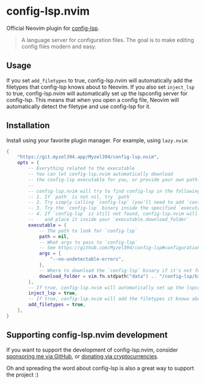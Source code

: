 # config-lsp.nvim

Official Neovim plugin for [config-lsp](https://github.com/Myzel394/config-lsp).

> A language server for configuration files. The goal is to make editing config files modern and easy.

## Usage

If you set `add_filetypes` to true, config-lsp.nvim will automatically add the filetypes that config-lsp knows about to Neovim. 
If you also set `inject_lsp` to true, config-lsp.nvim will automatically set up the lspconfig server for config-lsp.
This means that when you open a config file, Neovim will automatically detect the filetype and use config-lsp for it.

## Installation

Install using your favorite plugin manager. For example, using `lazy.nvim`:

```lua
{
    "https://git.myzel394.app/Myzel394/config-lsp.nvim",
    opts = {
        -- Everything related to the executable
        -- You can let config-lsp.nvim automatically download
        -- the config-lsp executable for you, or provide your own path.
        --
        -- config-lsp.nvim will try to find config-lsp in the following order:
        -- 1. If `path` is not nil, try `path`
        -- 2. Try simply calling `config-lsp` (you'll need to add `config-lsp` to your `$PATH` for that to work)
        -- 3. Try the `config-lsp` binary inside the specified `executable.download_folder`
        -- 4. If `config-lsp` is still not found, config-lsp.nvim will automatically download the latest release
        --    and place it inside your `executable.download_folder`
        executable = {
            -- The path to look for `config-lsp`
            path = nil,
            -- What args to pass to `config-lsp`
            -- See https://github.com/Myzel394/config-lsp#configuration for available args
            args = {
                "--no-undetectable-errors",
            },
            -- Where to download the `config-lsp` binary if it's not found
            download_folder = vim.fn.stdpath("data") .. "/config-lsp/bin",
        },
        -- If true, config-lsp.nvim will automatically set up the lspconfig server for you
        inject_lsp = true,
        -- If true, config-lsp.nvim will add the filetypes it knows about to neovim
        add_filetypes = true,
    },
}
```

## Supporting config-lsp.nvim development

If you want to support the development of config-lsp.nvim, consider [sponsoring me via GitHub](https://github.com/sponsors/Myzel394), or [donating via cryptocurrencies](https://github.com/Myzel394/contact-me?tab=readme-ov-file#donations).

Oh and spreading the word about config-lsp is also a great way to support the project :)

